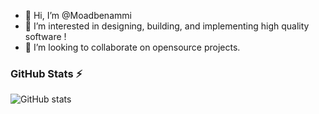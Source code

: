 - 👋 Hi, I’m @Moadbenammi
- 👀 I’m interested in designing, building, and implementing high quality software !
- 💞️ I’m looking to collaborate on opensource projects.


### GitHub Stats ⚡
![GitHub stats](https://github-readme-stats.vercel.app/api?username=Moadbenammi&show_icons=true&theme=radical)

